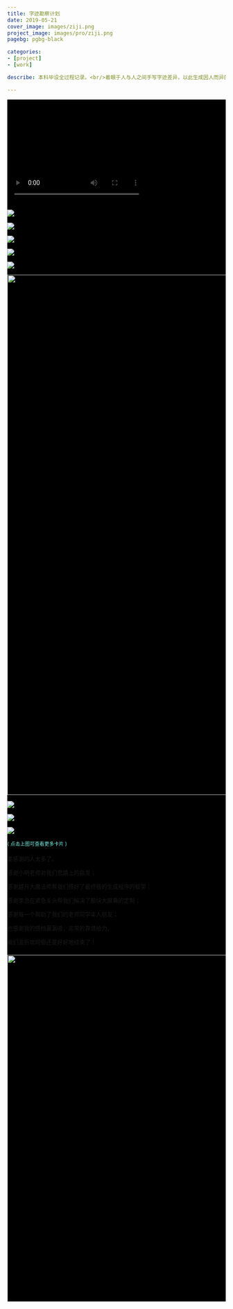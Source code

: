 ```yaml
---
title: 字迹勘察计划
date: 2019-05-21
cover_image: images/ziji.png
project_image: images/pro/ziji.png
pagebg: pgbg-black

categories: 
- [project]
- [work]

describe: 本科毕设全过程记录。<br/>着眼于人与人之间手写字迹差异，以此生成因人而异的“字迹之花”。最终以现场交互装置的方式呈现。<br/><a href="./#gallery-outputs-1" class="info-a"> >>直接查看最终输出卡片</a>

---
```




<div style=" background-color:black; ">
<video width="320" height="240" controls poster="https://waterpatch.oss-cn-guangzhou.aliyuncs.com/2019ziji/ziji_fm.png" >
  <source src="https://waterpatch.oss-cn-guangzhou.aliyuncs.com/2019ziji/2020%E6%AF%95%E8%AE%BE%E5%85%A8%E7%A8%8B%E8%AE%B0%E5%BD%95%E9%87%8D%E7%BD%AE%E7%89%88.mp4"  type="video/mp4">
  您的浏览器不支持 HTML5 video 标签。
</video>


<a  href="https://waterpatch.oss-cn-guangzhou.aliyuncs.com/2019ziji/1.png" class="fancybox" data-fancybox="gallery1"><img class="content-a-img" src="https://waterpatch.oss-cn-guangzhou.aliyuncs.com/2019ziji/1.png" ></a>

<a  href="https://waterpatch.oss-cn-guangzhou.aliyuncs.com/2019ziji/2.png" class="fancybox" data-fancybox="gallery1"><img class="content-a-img" src="https://waterpatch.oss-cn-guangzhou.aliyuncs.com/2019ziji/2.png" ></a>

<a  href="https://waterpatch.oss-cn-guangzhou.aliyuncs.com/2019ziji/3.png" class="fancybox" data-fancybox="gallery1"><img class="content-a-img" src="https://waterpatch.oss-cn-guangzhou.aliyuncs.com/2019ziji/3.png" ></a>

<a  href="https://waterpatch.oss-cn-guangzhou.aliyuncs.com/2019ziji/4.png" class="fancybox" data-fancybox="gallery1"><img class="content-a-img" src="https://waterpatch.oss-cn-guangzhou.aliyuncs.com/2019ziji/4.png" ></a>

<a  href="https://waterpatch.oss-cn-guangzhou.aliyuncs.com/2019ziji/5.png" class="fancybox" data-fancybox="gallery1"><img class="content-a-img" src="https://waterpatch.oss-cn-guangzhou.aliyuncs.com/2019ziji/5.png" ></a>

<a  href="https://waterpatch.oss-cn-guangzhou.aliyuncs.com/2019ziji/motion.gif" class="fancybox" data-fancybox="gallery1"><img class="content-a-img" src="https://waterpatch.oss-cn-guangzhou.aliyuncs.com/2019ziji/motion.gif"  width="1200px"> </a>

<a  href="https://waterpatch.oss-cn-guangzhou.aliyuncs.com/2019ziji/6.png" class="fancybox" data-fancybox="gallery1"><img class="content-a-img" src="https://waterpatch.oss-cn-guangzhou.aliyuncs.com/2019ziji/6.png" ></a>

<a  href="https://waterpatch.oss-cn-guangzhou.aliyuncs.com/2019ziji/7.png" class="fancybox" data-fancybox="gallery1"><img class="content-a-img" src="https://waterpatch.oss-cn-guangzhou.aliyuncs.com/2019ziji/7.png" ></a>


<a  href="./#gallery-outputs-1" class="fancybox"  ><img class="content-a-img" src="https://waterpatch.oss-cn-guangzhou.aliyuncs.com/2019ziji/8-1.png" ></a>

<p class="text-center" style="color:#77F2E6; font-size:0.7rem;">( 点击上图可查看更多卡片 )</p>


  <p class="text-center pb-3 text-white" style="line-height: 2rem; font-size:0.8rem;">要感谢的人太多了。<br/>感谢小明老师对我们思路上的启发；<br/>感谢越升大魔法师帮我们搭好了最终版的生成程序的框架；<br/>感谢李总在紧急关头帮我们解决了那块大屏幕的定制；<br/>感谢每一个帮助了我们的老师同学亲人朋友；<br/>也感谢我的搭档漏漏吸，非常的靠谱给力，<br/>我们波折坎坷但还是好好地结束了！<br>    
</p>

<img class="content-a-img" src="https://waterpatch.oss-cn-guangzhou.aliyuncs.com/2019ziji/end.png" width="800px">

<section class="output-cards" style="display:none;">
<a  href="https://waterpatch.oss-cn-guangzhou.aliyuncs.com/2019ziji/8-1.png" class="fancybox" data-fancybox="gallery1" style="display:none;"></a>



<a  href="https://waterpatch.oss-cn-guangzhou.aliyuncs.com/2019ziji/output/ziji_output-7.png" class="fancybox" data-fancybox="gallery-outputs" style="display:none;"> <img src="https://waterpatch.oss-cn-guangzhou.aliyuncs.com/2019ziji/output/ziji_output-7.png" ></a>
<a  href="https://waterpatch.oss-cn-guangzhou.aliyuncs.com/2019ziji/output/ziji_output-4.png" class="fancybox" data-fancybox="gallery-outputs" style="display:none;"> <img src="https://waterpatch.oss-cn-guangzhou.aliyuncs.com/2019ziji/output/ziji_output-4.png" ></a>
<a  href="https://waterpatch.oss-cn-guangzhou.aliyuncs.com/2019ziji/output/ziji_output-6.png" class="fancybox" data-fancybox="gallery-outputs" style="display:none;"></a>
<a href="https://waterpatch.oss-cn-guangzhou.aliyuncs.com/2019ziji/output/ziji_output-2.png" class="fancybox" data-fancybox="gallery-outputs" style="display:none;"></a>
<a href="https://waterpatch.oss-cn-guangzhou.aliyuncs.com/2019ziji/output/ziji_output-8.png" class="fancybox" data-fancybox="gallery-outputs" style="display:none;"></a>
<a href="https://waterpatch.oss-cn-guangzhou.aliyuncs.com/2019ziji/output/ziji_output-10.png" class="fancybox" data-fancybox="gallery-outputs" style="display:none;"></a>
<a href="https://waterpatch.oss-cn-guangzhou.aliyuncs.com/2019ziji/output/ziji_output-11.png" class="fancybox" data-fancybox="gallery-outputs" style="display:none;"></a>
<a href="https://waterpatch.oss-cn-guangzhou.aliyuncs.com/2019ziji/output/ziji_output-13.png" class="fancybox" data-fancybox="gallery-outputs" style="display:none;"></a>
<a href="https://waterpatch.oss-cn-guangzhou.aliyuncs.com/2019ziji/output/ziji_output-14.png" class="fancybox" data-fancybox="gallery-outputs" style="display:none;"></a>
<a href="https://waterpatch.oss-cn-guangzhou.aliyuncs.com/2019ziji/output/ziji_output-15.png" class="fancybox" data-fancybox="gallery-outputs" style="display:none;"></a>
<a href="https://waterpatch.oss-cn-guangzhou.aliyuncs.com/2019ziji/output/ziji_output-16.png" class="fancybox" data-fancybox="gallery-outputs" style="display:none;"></a>
<a href="https://waterpatch.oss-cn-guangzhou.aliyuncs.com/2019ziji/output/ziji_output-17.png" class="fancybox" data-fancybox="gallery-outputs" style="display:none;"></a>
<a href="https://waterpatch.oss-cn-guangzhou.aliyuncs.com/2019ziji/output/ziji_output-18.png" class="fancybox" data-fancybox="gallery-outputs" style="display:none;"></a>
<a href="https://waterpatch.oss-cn-guangzhou.aliyuncs.com/2019ziji/output/ziji_output-19.png" class="fancybox" data-fancybox="gallery-outputs" style="display:none;"></a>
<a href="https://waterpatch.oss-cn-guangzhou.aliyuncs.com/2019ziji/output/ziji_output-20.png" class="fancybox" data-fancybox="gallery-outputs" style="display:none;"></a>
<a href="https://waterpatch.oss-cn-guangzhou.aliyuncs.com/2019ziji/output/ziji_output-21.png" class="fancybox" data-fancybox="gallery-outputs" style="display:none;"></a>
<a href="https://waterpatch.oss-cn-guangzhou.aliyuncs.com/2019ziji/output/ziji_output-22.png" class="fancybox" data-fancybox="gallery-outputs" style="display:none;"></a>
<a href="https://waterpatch.oss-cn-guangzhou.aliyuncs.com/2019ziji/output/ziji_output-23.png" class="fancybox" data-fancybox="gallery-outputs" style="display:none;"></a>
<a href="https://waterpatch.oss-cn-guangzhou.aliyuncs.com/2019ziji/output/ziji_output-24.png" class="fancybox" data-fancybox="gallery-outputs" style="display:none;"></a>
<a href="https://waterpatch.oss-cn-guangzhou.aliyuncs.com/2019ziji/output/ziji_output-25.png" class="fancybox" data-fancybox="gallery-outputs" style="display:none;"></a>
<a href="https://waterpatch.oss-cn-guangzhou.aliyuncs.com/2019ziji/output/ziji_output-26.png" class="fancybox" data-fancybox="gallery-outputs" style="display:none;"></a>
<a href="https://waterpatch.oss-cn-guangzhou.aliyuncs.com/2019ziji/output/ziji_output-27.png" class="fancybox" data-fancybox="gallery-outputs" style="display:none;"></a>
<a href="https://waterpatch.oss-cn-guangzhou.aliyuncs.com/2019ziji/output/ziji_output-28.png" class="fancybox" data-fancybox="gallery-outputs" style="display:none;"></a>
<a href="https://waterpatch.oss-cn-guangzhou.aliyuncs.com/2019ziji/output/ziji_output-29.png" class="fancybox" data-fancybox="gallery-outputs" style="display:none;"></a>
<a href="https://waterpatch.oss-cn-guangzhou.aliyuncs.com/2019ziji/output/ziji_output-30.png" class="fancybox" data-fancybox="gallery-outputs" style="display:none;"></a>
<a href="https://waterpatch.oss-cn-guangzhou.aliyuncs.com/2019ziji/output/ziji_output-31.png" class="fancybox" data-fancybox="gallery-outputs" style="display:none;"></a>
<a href="https://waterpatch.oss-cn-guangzhou.aliyuncs.com/2019ziji/output/ziji_output-32.png" class="fancybox" data-fancybox="gallery-outputs" style="display:none;"></a>
<a href="https://waterpatch.oss-cn-guangzhou.aliyuncs.com/2019ziji/output/ziji_output-33.png" class="fancybox" data-fancybox="gallery-outputs" style="display:none;"></a>
<a href="https://waterpatch.oss-cn-guangzhou.aliyuncs.com/2019ziji/output/ziji_output-34.png" class="fancybox" data-fancybox="gallery-outputs" style="display:none;"></a>
<a href="https://waterpatch.oss-cn-guangzhou.aliyuncs.com/2019ziji/output/ziji_output-35.png" class="fancybox" data-fancybox="gallery-outputs" style="display:none;"></a>
<a href="https://waterpatch.oss-cn-guangzhou.aliyuncs.com/2019ziji/output/ziji_output-36.png" class="fancybox" data-fancybox="gallery-outputs" style="display:none;"></a>

</section>

</div>

